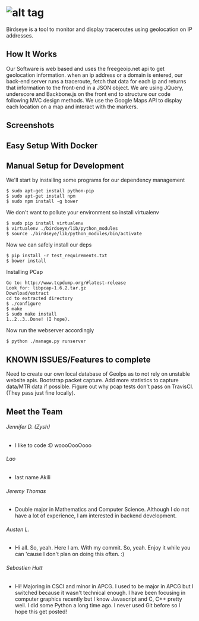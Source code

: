 ![alt tag](https://lh5.googleusercontent.com/-nkc_JUpJGIA/VI0_WRTsNrI/AAAAAAAAAYQ/NmWs_Sz7Arw/w1597-h579-no/birdseye_logo.png)
=====

Birdseye is a tool to monitor and display traceroutes using geolocation on IP addresses.

How It Works
----
Our Software is web based and uses the freegeoip.net api to get geolocation information. when an ip address or a domain is entered, our back-end server runs a traceroute, fetch that data for each ip and returns that information to the front-end in a JSON object. We are using JQuery, underscore and Backbone.js on the front end to structure our code following MVC design methods. We use the Google Maps API to display each location on a map and interact with the markers.

Screenshots
----

Easy Setup With Docker
-----

Manual Setup for Development
-----

We'll start by installing some programs for our dependency management
```
$ sudo apt-get install python-pip 
$ sudo apt-get install npm
$ sudo npm install -g bower
```

We don't want to pollute your environment so install virtualenv
```
$ sudo pip install virtualenv
$ virtualenv ./birdseye/lib/python_modules
$ source ./birdseye/lib/python_modules/bin/activate
```

Now we can safely install our deps
```
$ pip install -r test_requirements.txt
$ bower install
```

Installing PCap
```
Go to: http://www.tcpdump.org/#latest-release
Look for: libpcap-1.6.2.tar.gz
Download/extract
cd to extracted directory
$ ./configure
$ make
$ sudo make install
1..2..3..Done! (I hope).
```

Now run the webserver accordingly
```
$ python ./manage.py runserver
```
KNOWN ISSUES/Features to complete
-----
Need to create our own local database of GeoIps as to not rely on unstable website apis.
Bootstrap packet capture.
Add more statistics to capture data/MTR data if possible.
Figure out why pcap tests don't pass on TravisCI. (They pass just fine locally).

Meet the Team
-----
###### Jennifer D. (Zysh)
* I like to code :D woooOooOooo

###### Lao
* last name Akili

###### Jeremy Thomas
* Double major in Mathematics and Computer Science. Although I do not have a lot of experience, I am interested in backend development.

###### Austen L.
* Hi all. So, yeah. Here I am. With my commit. So, yeah. Enjoy it while you can 'cause I don't plan on doing this often. :)

###### Sebastien Hutt
* Hi! Majoring in CSCI and minor in APCG. I used to be major in APCG but I switched because it wasn't technical enough.
I have been focusing in computer graphics recently but I know Javascript and C, C++ pretty well. I did some Python a long time ago. I never used Git before so I hope this get posted!

